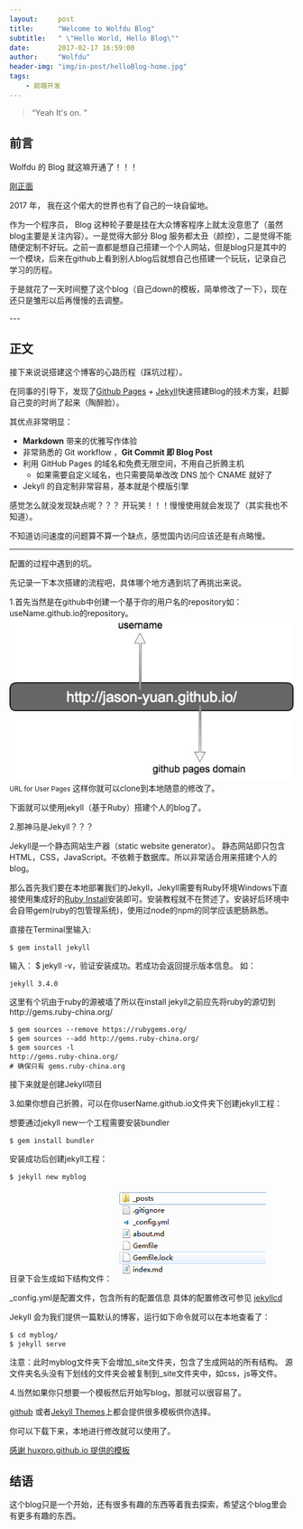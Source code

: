 ```yaml
---
layout:     post
title:      "Welcome to Wolfdu Blog"
subtitle:   " \"Hello World, Hello Blog\""
date:       2017-02-17 16:59:00
author:     "Wolfdu"
header-img: "img/in-post/helloBlog-home.jpg"
tags:
    - 前端开发
---
```


> “Yeah It's on. ”

## 前言

Wolfdu 的 Blog 就这嘛开通了！！！

[刚正面](#build)



2017 年， 我在这个偌大的世界也有了自己的一块自留地。


作为一个程序员， Blog 这种轮子要是挂在大众博客程序上就太没意思了（虽然blog主要是关注内容）。一是觉得大部分 Blog 服务都太丑（颜控），二是觉得不能随便定制不好玩。之前一直都是想自己搭建一个个人网站，但是blog只是其中的一个模块，后来在github上看到别人blog后就想自己也搭建一个玩玩，记录自己学习的历程。

于是就花了一天时间整了这个blog（自己down的模板，简单修改了一下），现在还只是雏形以后再慢慢的去调整。


<p id = "build"></p>
---

## 正文

接下来说说搭建这个博客的心路历程（踩坑过程）。 

在同事的引导下，发现了[Github Pages](https://pages.github.com/) + [Jekyll](http://jekyllrb.com/)快速搭建Blog的技术方案，赶脚自己变的时尚了起来（陶醉脸）。


其优点非常明显：

* **Markdown** 带来的优雅写作体验
* 非常熟悉的 Git workflow ，**Git Commit 即 Blog Post**
* 利用 GitHub Pages 的域名和免费无限空间，不用自己折腾主机
	* 如果需要自定义域名，也只需要简单改改 DNS 加个 CNAME 就好了
* Jekyll 的自定制非常容易，基本就是个模版引擎

感觉怎么就没发现缺点呢？？？
开玩笑！！！慢慢使用就会发现了（其实我也不知道）。

不知道访问速度的问题算不算一个缺点，感觉国内访问应该还是有点略慢。


---

配置的过程中遇到的坑。

先记录一下本次搭建的流程吧，具体哪个地方遇到坑了再挑出来说。

1.首先当然是在github中创建一个基于你的用户名的repository如：useName.github.io的repository。
![java-javascript](/img/in-post/helloBlog/github-pages-URL.jpg)
<small class="img-hint">URL for User Pages</small>
这样你就可以clone到本地随意的修改了。

下面就可以使用jekyll（基于Ruby）搭建个人的blog了。

2.那神马是Jekyll？？？

Jekyll是一个静态网站生产器（static website generator）。
静态网站即只包含HTML，CSS，JavaScript。不依赖于数据库。所以非常适合用来搭建个人的blog。

那么首先我们要在本地部署我们的Jekyll，Jekyll需要有Ruby环境Windows下直接使用集成好的[Ruby Install](http://rubyinstaller.org/)安装即可。安装教程就不在赘述了。安装好后环境中会自带gem(ruby的包管理系统)，使用过node的npm的同学应该肥肠熟悉。

直接在Terminal里输入:
	
	$ gem install jekyll

输入：	$ jekyll -v，验证安装成功。若成功会返回提示版本信息。
如：
	
	jekyll 3.4.0

这里有个坑由于ruby的源被墙了所以在install jekyll之前应先将ruby的源切到http://gems.ruby-china.org/
	
	$ gem sources --remove https://rubygems.org/
	$ gem sources --add http://gems.ruby-china.org/
	$ gem sources -l
	http://gems.ruby-china.org/
	# 确保只有 gems.ruby-china.org

接下来就是创建Jekyll项目

3.如果你想自己折腾，可以在你userName.github.io文件夹下创建jekyll工程：

想要通过jekyll new一个工程需要安装bundler
	
	$ gem install bundler

安装成功后创建jekyll工程：
	
	$ jekyll new myblog

目录下会生成如下结构文件：
![java-javascript](/img/in-post/helloBlog/new-jekyll-doc.png)

_config.yml是配置文件，包含所有的配置信息
具体的配置修改可参见 [jekyllcd](http://jekyllcn.com/)

Jekyll 会为我们提供一篇默认的博客，运行如下命令就可以在本地查看了：
	
	$ cd myblog/
	$ jekyll serve

注意：此时myblog文件夹下会增加_site文件夹，包含了生成网站的所有结构。
源文件夹名头没有下划线的文件夹会被复制到_site文件夹中，如css，js等文件。

4.当然如果你只想要一个模板然后开始写blog，那就可以很容易了。

[github](https://github.com/Huxpro/huxblog-boilerplate) 或者[Jekyll Themes](http://jekyllthemes.org/)上都会提供很多模板供你选择。

你可以下载下来，本地进行修改就可以使用了。


[感谢 huxpro.github.io 提供的模板](https://github.com/Huxpro/huxblog-boilerplate)


## 结语

这个blog只是一个开始，还有很多有趣的东西等着我去探索，希望这个blog里会有更多有趣的东西。


